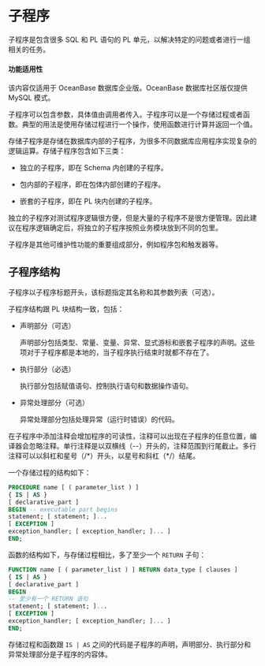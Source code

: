 子程序 
========================

子程序是包含很多 SQL 和 PL 语句的 PL 单元，以解决特定的问题或者进行一组相关的任务。


  <main id="notice" >
    <h4>功能适用性</h4>
    <p>该内容仅适用于 OceanBase 数据库企业版。OceanBase 数据库社区版仅提供 MySQL 模式。</p>
  </main>

子程序可以包含参数，具体值由调用者传入。子程序可以是一个存储过程或者函数。典型的用法是使用存储过程进行一个操作，使用函数进行计算并返回一个值。

存储子程序是存储在数据库内部的子程序，为很多不同数据库应用程序实现复杂的逻辑运算。存储子程序包含如下三类：

* 独立的子程序，即在 Schema 内创建的子程序。

  

* 包内部的子程序，即在包体内部创建的子程序。

  

* 嵌套的子程序，即在 PL 块内创建的子程序。

  




独立的子程序对测试程序逻辑很方便，但是大量的子程序不是很方便管理。因此建议在程序逻辑确定后，将独立的子程序按照业务模块放到不同的包里。

子程序是其他可维护性功能的重要组成部分，例如程序包和触发器等。

子程序结构 
--------------------------

子程序以子程序标题开头，该标题指定其名称和其参数列表（可选）。

子程序结构跟 PL 块结构一致，包括：

* 声明部分（可选）

  声明部分包括类型、常量、变量、异常、显式游标和嵌套子程序的声明。这些项对于子程序都是本地的，当子程序执行结束时就都不存在了。
  



* 执行部分（必选）

  执行部分包括赋值语句、控制执行语句和数据操作语句。
  


* 异常处理部分（可选）

  异常处理部分包括处理异常（运行时错误）的代码。
  




在子程序中添加注释会增加程序的可读性，注释可以出现在子程序的任意位置，编译器会忽略注释。单行注释是以双横线（--）开头的，注释范围到行尾截止。多行注释可以以斜杠和星号（/\*）开头，以星号和斜杠（\*/）结尾。

一个存储过程的结构如下：

```sql
PROCEDURE name [ ( parameter_list ) ]
{ IS | AS }
[ declarative_part ]
BEGIN -- executable part begins
statement; [ statement; ]...
[ EXCEPTION ]
exception_handler; [ exception_handler; ]... ]
END;
```



函数的结构如下，与存储过程相比，多了至少一个 `RETURN` 子句：

```sql
FUNCTION name [ ( parameter_list ) ] RETURN data_type [ clauses ]
{ IS | AS }
[ declarative_part ]
BEGIN  
-- 至少有一个 RETURN 语句
statement; [ statement; ]...
[ EXCEPTION ]
exception_handler; [ exception_handler; ]... ]
END;
```



存储过程和函数跟 `IS | AS` 之间的代码是子程序的声明，声明部分、执行部分和异常处理部分是子程序的内容体。
